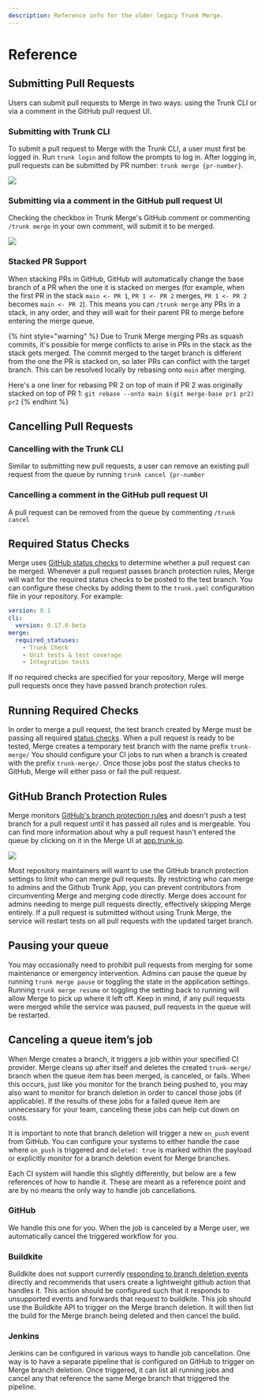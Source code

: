 ```yaml
---
description: Reference info for the older legacy Trunk Merge.
---
```


# Reference

## Submitting Pull Requests

Users can submit pull requests to Merge in two ways: using the Trunk CLI or via a comment in the GitHub pull request UI.

### Submitting with Trunk CLI

To submit a pull request to Merge with the Trunk CLI, a user must first be logged in. Run `trunk login` and follow the prompts to log in. After logging in, pull requests can be submitted by PR number: `trunk merge {pr-number}`.

![](https://files.readme.io/3ba842c-Screen\_Shot\_2022-09-11\_at\_10.43.28\_PM.png)

### Submitting via a comment in the GitHub pull request UI

Checking the checkbox in Trunk Merge's GitHub comment or commenting `/trunk merge` in your own comment, will submit it to be merged.

![](https://files.readme.io/b6513d0-image.png)

### Stacked PR Support

When stacking PRs in GitHub, GitHub will automatically change the base branch of a PR when the one it is stacked on merges (for example, when the first PR in the stack `main <- PR 1`, `PR 1 <- PR 2` merges, `PR 1 <- PR 2` becomes `main <- PR 2`). This means you can `/trunk merge` any PRs in a stack, in any order, and they will wait for their parent PR to merge before entering the merge queue.

{% hint style="warning" %}
Due to Trunk Merge merging PRs as squash commits, it's possible for merge conflicts to arise in PRs in the stack as the stack gets merged. The commit merged to the target branch is different from the one the PR is stacked on, so later PRs can conflict with the target branch. This can be resolved locally by rebasing onto `main` after merging.

Here's a one liner for rebasing PR 2 on top of main if PR 2 was originally stacked on top of PR 1: `git rebase --onto main $(git merge-base pr1 pr2) pr2`
{% endhint %}

## Cancelling Pull Requests

### Cancelling with the Trunk CLI

Similar to submitting new pull requests, a user can remove an existing pull request from the queue by running `trunk cancel {pr-number`

### Cancelling a comment in the GitHub pull request UI

A pull request can be removed from the queue by commenting `/trunk cancel`

## Required Status Checks

Merge uses [GitHub status checks](https://docs.github.com/en/pull-requests/collaborating-with-pull-requests/collaborating-on-repositories-with-code-quality-features/about-status-checks) to determine whether a pull request can be merged. Whenever a pull request passes branch protection rules, Merge will wait for the required status checks to be posted to the test branch. You can configure these checks by adding them to the `trunk.yaml` configuration file in your repository. For example:

```yaml
version: 0.1
cli:
  version: 0.17.0-beta
merge:
  required_statuses:
    - Trunk Check
    - Unit tests & test coverage
    - Integration tests
```

If no required checks are specified for your repository, Merge will merge pull requests once they have passed branch protection rules.

## Running Required Checks

In order to merge a pull request, the test branch created by Merge must be passing all required [status checks](https://docs.github.com/en/pull-requests/collaborating-with-pull-requests/collaborating-on-repositories-with-code-quality-features/about-status-checks). When a pull request is ready to be tested, Merge creates a temporary test branch with the name prefix `trunk-merge/` You should configure your CI jobs to run when a branch is created with the prefix `trunk-merge/`. Once those jobs post the status checks to GitHub, Merge will either pass or fail the pull request.

## GitHub Branch Protection Rules

Merge monitors [GitHub's branch protection rules](https://docs.github.com/en/repositories/configuring-branches-and-merges-in-your-repository/defining-the-mergeability-of-pull-requests/about-protected-branches#about-branch-protection-rules) and doesn't push a test branch for a pull request until it has passed all rules and is mergeable. You can find more information about why a pull request hasn't entered the queue by clicking on it in the Merge UI at [app.trunk.io](https://app.trunk.io).

![](https://files.readme.io/a2ccbf1-Screen\_Shot\_2022-09-11\_at\_11.15.15\_PM.png)

Most repository maintainers will want to use the GitHub branch protection settings to limit who can merge pull requests. By restricting who can merge to admins and the Github Trunk App, you can prevent contributors from circumventing Merge and merging code directly. Merge does account for admins needing to merge pull requests directly, effectively skipping Merge entirely. If a pull request is submitted without using Trunk Merge, the service will restart tests on all pull requests with the updated target branch.

## Pausing your queue

You may occasionally need to prohibit pull requests from merging for some maintenance or emergency intervention. Admins can pause the queue by running `trunk merge pause` or toggling the state in the application settings. Running `trunk merge resume` or toggling the setting back to running will allow Merge to pick up where it left off. Keep in mind, if any pull requests were merged while the service was paused, pull requests in the queue will be restarted.

## Canceling a queue item’s job

When Merge creates a branch, it triggers a job within your specified CI provider. Merge cleans up after itself and deletes the created `trunk-merge/` branch when the queue item has been merged, is canceled, or fails. When this occurs, just like you monitor for the branch being pushed to, you may also want to monitor for branch deletion in order to cancel those jobs (if applicable). If the results of these jobs for a failed queue item are unnecessary for your team, canceling these jobs can help cut down on costs.

It is important to note that branch deletion will trigger a new `on_push` event from GitHub. You can configure your systems to either handle the case where `on_push` is triggered and `deleted: true` is marked within the payload or explicitly monitor for a branch deletion event for Merge branches.

Each CI system will handle this slightly differently, but below are a few references of how to handle it. These are meant as a reference point and are by no means the only way to handle job cancellations.

### GitHub

We handle this one for you. When the job is canceled by a Merge user, we automatically cancel the triggered workflow for you.

### Buildkite

Buildkite does not support currently [responding to branch deletion events](https://forum.buildkite.community/t/trigger-pipeline-on-branch-deletion/1567/2) directly and recommends that users create a lightweight github action that handles it. This action should be configured such that it responds to unsupported events and forwards that request to buildkite. This job should use the Buildkite API to trigger on the Merge branch deletion. It will then list the build for the Merge branch being deleted and then cancel the build.

### Jenkins

Jenkins can be configured in various ways to handle job cancellation. One way is to have a separate pipeline that is configured on GitHub to trigger on Merge branch deletion. Once triggered, it can list all running jobs and cancel any that reference the same Merge branch that triggered the pipeline.
